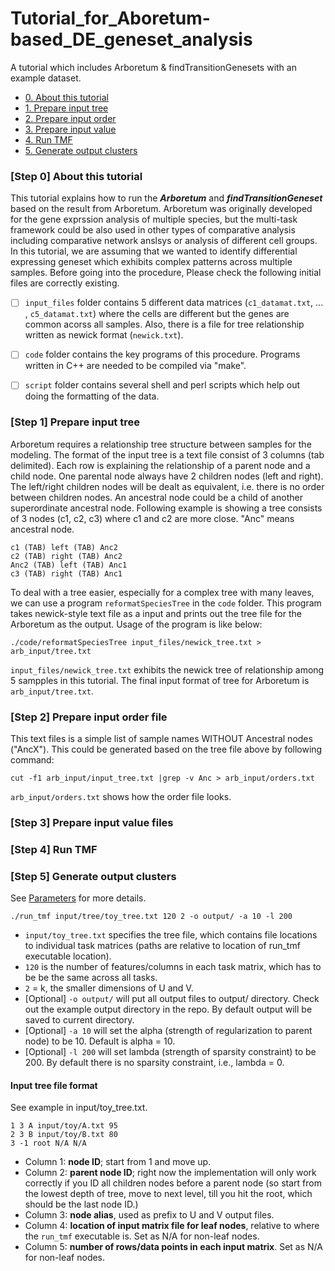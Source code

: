 # Tutorial_for_Aboretum-based_DE_geneset_analysis
A tutorial which includes Arboretum &amp; findTransitionGenesets with an example dataset.

- [0. About this tutorial](#step-0-about-this-tutorial)
- [1. Prepare input tree](#step-1-prepare-input-tree)
- [2. Prepare input order](#step-2-prepare-input-order-file)
- [3. Prepare input value](#step-3-prepare-input-value-files)
- [4. Run TMF](#step-4-run-tmf)
- [5. Generate output clusters](#step-5-generate-output-clusters)

### \[Step 0\] About this tutorial

This tutorial explains how to run the ***Arboretum*** and ***findTransitionGeneset*** based on the result from Arboretum. Arboretum was originally developed for the gene exprssion analysis of multiple species, but the multi-task framework could be also used in other types of comparative analysis including comparative network anslsys or analysis of different cell groups.<br>
In this tutorial, we are assuming that we wanted to identify differential expressing geneset which exhibits complex patterns across multiple samples. Before going into the procedure, Please check the following initial files are correctly existing.

- [ ] `input_files` folder contains 5 different data matrices (`c1_datamat.txt`, ... , `c5_datamat.txt`) where the cells are different but the genes are common acorss all samples. Also, there is a file for tree relationship written as newick format (`newick.txt`).
- [ ] `code` folder contains the key programs of this procedure. Programs written in C++ are needed to be compiled via "make".
- [ ] `script` folder contains several shell and perl scripts which help out doing the formatting of the data.



### \[Step 1\] Prepare input tree

Arboretum requires a relationship tree structure between samples for the modeling. The format of the input tree is a text file consist of 3 columns (tab delimited). Each row is explaining the relationship of a parent node and a child node. One parental node always have 2 children nodes (left and right). The left/right children nodes will be dealt as equivalent, i.e. there is no order between children nodes. An ancestral node could be a child of another superordinate ancestral node. Following example is showing a tree consists of 3 nodes (c1, c2, c3) where c1 and c2 are more close. "Anc" means ancestral node.
```
c1 (TAB) left (TAB) Anc2
c2 (TAB) right (TAB) Anc2
Anc2 (TAB) left (TAB) Anc1
c3 (TAB) right (TAB) Anc1
```
To deal with a tree easier, especially for a complex tree with many leaves, we can use a program `reformatSpeciesTree` in the `code` folder. This program takes newick-style text file as a input and prints out the tree file for the Arboretum as the output. Usage of the program is like below:
```
./code/reformatSpeciesTree input_files/newick_tree.txt > arb_input/tree.txt
```
`input_files/newick_tree.txt` exhibits the newick tree of relationship among 5 sampples in this tutorial. The final input format of tree for Arboretum is `arb_input/tree.txt`.



### \[Step 2\] Prepare input order file

This text files is a simple list of sample names WITHOUT Ancestral nodes ("AncX"). This could be generated based on the tree file above by following command:
```
cut -f1 arb_input/input_tree.txt |grep -v Anc > arb_input/orders.txt
```
`arb_input/orders.txt` shows how the order file looks.



### \[Step 3\] Prepare input value files



### \[Step 4\] Run TMF


### \[Step 5\] Generate output clusters


See [Parameters](#parameters) for more details.
```
./run_tmf input/tree/toy_tree.txt 120 2 -o output/ -a 10 -l 200
```
- `input/toy_tree.txt` specifies the tree file, which contains file locations to individual task matrices (paths are relative to location of run_tmf executable location). 
- `120` is the number of features/columns in each task matrix, which has to be be the same across all tasks. 
- `2` = k, the smaller dimensions of U and V. 
-	[Optional] `-o output/` will put all output files to output/ directory. Check out the example output directory in the repo. By default output will be saved to current directory.
-	[Optional] `-a 10` will set the alpha (strength of regularization to parent node) to be 10. Default is alpha = 10.
- [Optional] `-l 200` will set lambda (strength of sparsity constraint) to be 200. By default there is no sparsity constraint, i.e., lambda = 0.

#### Input tree file format
See example in input/toy_tree.txt.
```
1 3 A input/toy/A.txt 95
2 3 B input/toy/B.txt 80
3 -1 root N/A N/A
```
- Column 1: **node ID**; start from 1 and move up.
- Column 2: **parent node ID**; right now the implementation will only work correctly if you ID all children nodes before a parent node (so start from the lowest depth of tree, move to next level, till you hit the root, which should be the last node ID.)
- Column 3: **node alias**, used as prefix to U and V output files.
- Column 4: **location of input matrix file for leaf nodes**, relative to where the `run_tmf` executable is. Set as N/A for non-leaf nodes.
- Column 5: **number of rows/data points in each input matrix**. Set as N/A for non-leaf nodes.
